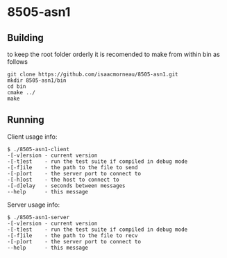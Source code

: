 # 8505-asn1

## Building

to keep the root folder orderly it is recomended to make from within bin as follows

```
git clone https://github.com/isaacmorneau/8505-asn1.git
mkdir 8505-asn1/bin
cd bin
cmake ../
make
```

## Running

Client usage info:

```
$ ./8505-asn1-client
-[-v]ersion - current version
-[-t]est    - run the test suite if compiled in debug mode
-[-f]ile    - the path to the file to send
-[-p]ort    - the server port to connect to
-[-h]ost    - the host to connect to
-[-d]elay   - seconds between messages
--help      - this message
```

Server usage info:

```
$ ./8505-asn1-server
-[-v]ersion - current version
-[-t]est    - run the test suite if compiled in debug mode
-[-f]ile    - the path to the file to recv
-[-p]ort    - the server port to connect to
--help      - this message

```
